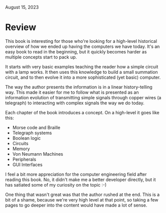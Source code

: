 August 15, 2023

# Review

This book is interesting for those who're looking for a high-level historical
overview of how we ended up having the computers we have today. It's an easy
book to read in the beginning, but it quickly becomes harder as multiple
concepts start to pack up.

It starts with very basic examples teaching the reader how a simple circuit
with a lamp works. It then uses this knowledge to build a small summation
circuit, and to then evolve it into a more sophisticated (yet basic) computer.

The way the author presents the information is in a linear history-telling way.
This made it easier for me to follow what is presented as an information
evolution of transmitting simple signals through copper wires (a telegraph) to
interacting with complex signals the way we do today.

Each chapter of the book introduces a concept. On a high-level it goes like
this:

- Morse code and Braille
- Telegraph systems
- Boolean logic
- Circuits
- Memory
- Von Neumann Machines
- Peripherals
- GUI Interfaces

I feel a bit more appreciation for the computer engineering field after
reading this book. No, it didn't make me a better developer directly, but it
has satiated some of my curiosity on the topic :-)

One thing that wasn't great was that the author rushed at the end. This is a
bit of a shame, because we're very high level at that point, so taking a few
pages to go deeper into the content would have made a lot of sense.
